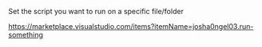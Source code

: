 Set the script you want to run on a specific file/folder

 https://marketplace.visualstudio.com/items?itemName=josha0ngel03.run-something
